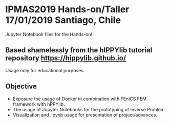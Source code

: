 # IPMAS2019 Hands-on/Taller 17/01/2019 Santiago, Chile
Jupyter Notebook files for the Hands-on!

## Based shamelessly from the hIPPYlib tutorial repository https://hippylib.github.io/
Usage only for educational purposes.

## Objective
* Exposure the usage of Docker in combination with FEniCS FEM framework with hPPYlib.
* The usage of Jupyter Notebooks for the prototyping of Inverse Problem
* Visualization and .ipynb usage for presentation of project/advances.
